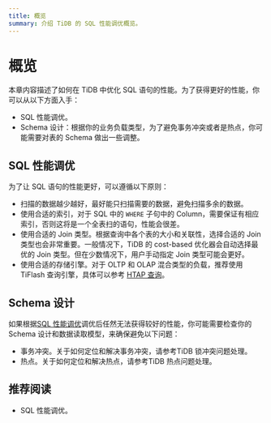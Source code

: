 ```yaml
---
title: 概览
summary: 介绍 TiDB 的 SQL 性能调优概览。
---
```


# 概览

本章内容描述了如何在 TiDB 中优化 SQL 语句的性能。为了获得更好的性能，你可以从以下方面入手：

- SQL 性能调优。
- Schema 设计：根据你的业务负载类型，为了避免事务冲突或者是热点，你可能需要对表的 Schema 做出一些调整。

## SQL 性能调优

为了让 SQL 语句的性能更好，可以遵循以下原则：

- 扫描的数据越少越好，最好能只扫描需要的数据，避免扫描多余的数据。
- 使用合适的索引，对于 SQL 中的 `WHERE` 子句中的 Column，需要保证有相应索引，否则这将是一个全表扫的语句，性能会很差。
- 使用合适的 Join 类型。根据查询中各个表的大小和关联性，选择合适的 Join 类型也会非常重要。一般情况下，TiDB 的 cost-based 优化器会自动选择最优的 Join 类型。但在少数情况下，用户手动指定 Join 类型可能会更好。
- 使用合适的存储引擎。对于 OLTP 和 OLAP 混合类型的负载，推荐使用 TiFlash 查询引擎，具体可以参考 [HTAP 查询](/develop/dev-guide-hybrid-oltp-and-olap-queries.md)。

## Schema 设计

如果根据[SQL 性能调优](#sql-性能调优)调优后任然无法获得较好的性能，你可能需要检查你的 Schema 设计和数据读取模型，来确保避免以下问题：

- 事务冲突。关于如何定位和解决事务冲突，请参考TiDB 锁冲突问题处理。
- 热点。关于如何定位和解决热点，请参考TiDB 热点问题处理。

## 推荐阅读

- SQL 性能调优。
